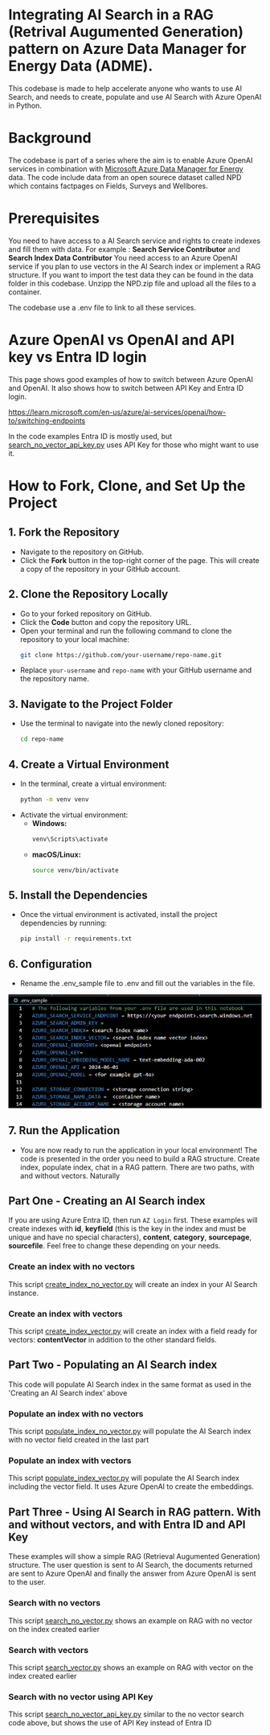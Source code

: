 # Integrating AI Search in a RAG (Retrival Augumented Generation) pattern on Azure Data Manager for Energy Data (ADME). 


This codebase is made to help accelerate anyone who wants to use AI Search, and needs to create, populate and use AI Search with Azure OpenAI in Python. 

# Background

The codebase is part of a series where the aim is to enable Azure OpenAI services in combination with [Microsoft Azure Data Manager for Energy ](https://learn.microsoft.com/en-us/azure/energy-data-services/) data. The code include data from an open sourece dataset called NPD which contains factpages on Fields, Surveys and Wellbores.


# Prerequisites
You need to have access to a AI Search service and rights to create indexes and fill them with data. For example : **Search Service Contributor** and **Search Index Data Contributor**
You need access to an Azure OpenAI service if you plan to use vectors in the AI Search index or implement a RAG structure. 
If you want to import the test data they can be found in the data folder in this codebase. Unzipp the NPD.zip file and upload all the files to a container. 

The codebase use a .env file to link to all these services. 

# Azure OpenAI vs OpenAI and API key vs Entra ID login
This page shows good examples of how to switch between Azure OpenAI and OpenAI. It also shows how to switch between API Key and Entra ID login.

https://learn.microsoft.com/en-us/azure/ai-services/openai/how-to/switching-endpoints

In the code examples Entra ID is mostly used, but [search_no_vector_api_key.py](code/search_no_vector_api_key.py) uses API Key for those who might want to use it.

# How to Fork, Clone, and Set Up the Project

## 1. Fork the Repository
- Navigate to the repository on GitHub.
- Click the **Fork** button in the top-right corner of the page. This will create a copy of the repository in your GitHub account.

## 2. Clone the Repository Locally
- Go to your forked repository on GitHub.
- Click the **Code** button and copy the repository URL.
- Open your terminal and run the following command to clone the repository to your local machine:
    ```bash
    git clone https://github.com/your-username/repo-name.git
    ```
- Replace `your-username` and `repo-name` with your GitHub username and the repository name.

## 3. Navigate to the Project Folder
- Use the terminal to navigate into the newly cloned repository:
    ```bash
    cd repo-name
    ```

## 4. Create a Virtual Environment
- In the terminal, create a virtual environment:
    ```bash
    python -m venv venv
    ```
- Activate the virtual environment:
    - **Windows:**
        ```bash
        venv\Scripts\activate
        ```
    - **macOS/Linux:**
        ```bash
        source venv/bin/activate
        ```

## 5. Install the Dependencies
- Once the virtual environment is activated, install the project dependencies by running:
    ```bash
    pip install -r requirements.txt
    ```

## 6. Configuration
- Rename the .env_sample file to .env and fill out the variables in the file.

![Environment file example](images/env_file.png)

## 7. Run the Application
- You are now ready to run the application in your local environment! The code is presented in the order you need to build a RAG structure. Create index, populate index, chat in a RAG pattern. There are two paths, with and without vectors. Naturally 



## Part One - Creating an AI Search index
If you are using Azure Entra ID, then run `AZ Login` first. These examples will create indexes with **id**, **keyfield** (this is the key in the index and must be unique and have no special characters), **content**, **category**, **sourcepage**, **sourcefile**. Feel free to change these depending on your needs.


### Create an index with no vectors

This script [create_index_no_vector.py](code/create_index_no_vector.py) will create an index in your AI Search instance. 

### Create an index with vectors
This script [create_index_vector.py](code/create_index_vector.py) will create an index with a field ready for vectors: **contentVector** in addition to the other standard fields.


## Part Two - Populating an AI Search index
This code will populate AI Search index in the same format as used in the 'Creating an AI Search index' above

### Populate an index with no vectors
This script [populate_index_no_vector.py](code/populate_index_no_vector.py) will populate the AI Search index with no vector field created in the last part

### Populate an index with vectors
This script [populate_index_vector.py](code/populate_index_vector.py) will populate the AI Search index including the vector field. It uses Azure OpenAI to create the embeddings. 


## Part Three - Using AI Search in RAG pattern. With and without vectors, and with Entra ID and API Key
These examples will show a simple RAG (Retrieval Augumented Generation) structure. The user question is sent to AI Search, the documents returned are sent to Azure OpenAI and finally the answer from Azure OpenAI is sent to the user. 

### Search with no vectors
This script [search_no_vector.py](code/search_no_vector.py) shows an example on RAG with no vector on the index created earlier

### Search with vectors
This script [search_vector.py](code/search_vector.py) shows an example on RAG with vector on the index created earlier

### Search with no vector using API Key 
This script [search_no_vector_api_key.py](code/search_no_vector_api_key.py) similar to the no vector search code above, but shows the use of API Key instead of Entra ID